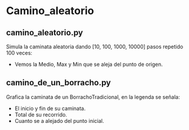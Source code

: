 # Camino_aleatorio
## camino_aleatorio.py
Simula la caminata aleatoria dando [10, 100, 1000, 10000] pasos repetido 100 veces:
- Vemos la Medio, Max y Min que se aleja del punto de origen.
## camino_de_un_borracho.py
Grafica la caminata de un BorrachoTradicional, en la legenda se señala:
- El inicio y fin de su caminata.
- Total de su recorrido.
- Cuanto se a alejado del punto inicial.

